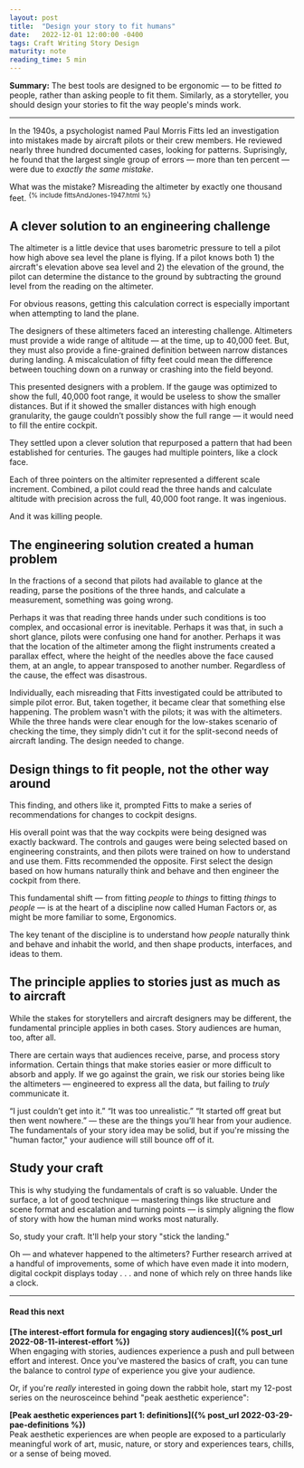 ```yaml
---
layout: post
title:  "Design your story to fit humans"
date:   2022-12-01 12:00:00 -0400
tags: Craft Writing Story Design
maturity: note
reading_time: 5 min
---
```


<p class="summary"><strong>Summary:</strong> The best tools are designed to be ergonomic &mdash; to be fitted <em>to</em> people, rather than asking people to fit them. Similarly, as a storyteller, you should design your stories to fit the way people's minds work.</p>

---

<p class="dropCap">In the 1940s, a psychologist named Paul Morris Fitts led an investigation into mistakes made by aircraft pilots or their crew members. He reviewed nearly three hundred documented cases, looking for patterns. Suprisingly, he found that the largest single group of errors &mdash; more than ten percent &mdash; were due to <em>exactly the same mistake</em>.</p> 

What was the mistake? Misreading the altimeter by exactly one thousand feet. <sup>{% include fittsAndJones-1947.html %}</sup>

## A clever solution to an engineering challenge

The altimeter is a little device that uses barometric pressure to tell a pilot how high above sea level the plane is flying. If a pilot knows both 1) the aircraft's elevation above sea level and 2) the elevation of the ground, the pilot can determine the distance to the ground by subtracting the ground level from the reading on the altimeter.

For obvious reasons, getting this calculation correct is especially important when attempting to land the plane.

The designers of these altimeters faced an interesting challenge. Altimeters must provide a wide range of altitude &mdash; at the time, up to 40,000 feet. But, they must also provide a fine-grained definition between narrow distances during landing. A miscalculation of fifty feet could mean the difference between touching down on a runway or crashing into the field beyond.

This presented designers with a problem. If the gauge was optimized to show the full, 40,000 foot range, it would be useless to show the smaller distances. But if it showed the smaller distances with high enough granularity, the gauge couldn’t possibly show the full range &mdash; it would need to fill the entire cockpit. 
 
They settled upon a clever solution that repurposed a pattern that had been established for centuries. The gauges had multiple pointers, like a clock face. 
 
Each of three pointers on the altimiter represented a different scale increment. Combined, a pilot could read the three hands and calculate altitude with precision across the full, 40,000 foot range. It was ingenious.

And it was killing people.

## The engineering solution created a human problem

In the fractions of a second that pilots had available to glance at the reading, parse the positions of the three hands, and calculate a measurement, something was going wrong.

Perhaps it was that reading three hands under such conditions is too complex, and occasional error is inevitable. Perhaps it was that, in such a short glance, pilots were confusing one hand for another. Perhaps it was that the location of the altimeter among the flight instruments created a parallax effect, where the height of the needles above the face caused them, at an angle, to appear transposed to another number. Regardless of the cause, the effect was disastrous.

Individually, each misreading that Fitts investigated could be attributed to simple pilot error. But, taken together, it became clear that something else happening. The problem wasn't with the pilots; it was with the altimeters. While the three hands were clear enough for the low-stakes scenario of checking the time, they simply didn't cut it for the split-second needs of aircraft landing. The design needed to change.

## Design things to fit people, not the other way around

This finding, and others like it, prompted Fitts to make a series of recommendations for changes to cockpit designs.
 
His overall point was that the way cockpits were being designed was exactly backward. The controls and gauges were being selected based on engineering constraints, and then pilots were trained on how to understand and use them. Fitts recommended the opposite. First select the design based on how humans naturally think and behave and then engineer the cockpit from there.
 
This fundamental shift &mdash; from fitting _people_ to _things_ to fitting _things_ to _people_ &mdash; is at the heart of a discipline now called Human Factors or, as might be more familiar to some, Ergonomics.

The key tenant of the discipline is to understand how _people_ naturally think and behave and inhabit the world, and then shape products, interfaces, and ideas to them. 
 
## The principle applies to stories just as much as to aircraft
 
While the stakes for storytellers and aircraft designers may be different, the fundamental principle applies in both cases. Story audiences are human, too, after all.

There are certain ways that audiences receive, parse, and process story information. Certain things that make stories easier or more difficult to absorb and apply. If we go against the grain, we risk our stories being like the altimeters &mdash; engineered to express all the data, but failing to _truly_ communicate it.
 
“I just couldn’t get into it.” “It was too unrealistic.” “It started off great but then went nowhere.” &mdash; these are the things you’ll hear from your audience. The fundamentals of your story idea may be solid, but if you're missing the "human factor," your audience will still bounce off of it.

## Study your craft

This is why studying the fundamentals of craft is so valuable. Under the surface, a lot of good technique &mdash; mastering things like structure and scene format and escalation and turning points &mdash; is simply aligning the flow of story with how the human mind works most naturally.

So, study your craft. It'll help your story "stick the landing."

Oh &mdash; and whatever happened to the altimeters? Further research arrived at a handful of improvements, some of which have even made it into modern, digital cockpit displays today . . . and none of which rely on three hands like a clock.

---

#### Read this next

**[The interest-effort formula for engaging story audiences]({% post_url 2022-08-11-interest-effort %})**
<br />When engaging with stories, audiences experience a push and pull between effort and interest. Once you’ve mastered the basics of craft, you can tune the balance to control <em>type</em> of experience you give your audience.

Or, if you're _really_ interested in going down the rabbit hole, start my 12-post series on the neurosceince behind "peak aesthetic experience":

**[Peak aesthetic experiences part 1: definitions]({% post_url 2022-03-29-pae-definitions %})**
<br />Peak aesthetic experiences are when people are exposed to a particularly meaningful work of art, music, nature, or story and experiences tears, chills, or a sense of being moved.